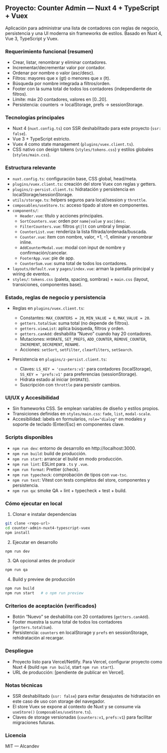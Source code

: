 ## Proyecto: Counter Admin — Nuxt 4 + TypeScript + Vuex

Aplicación para administrar una lista de contadores con reglas de negocio, persistencia y una UI moderna sin frameworks de estilos. Basado en Nuxt 4, Vue 3, TypeScript y Vuex.

### Requerimiento funcional (resumen)

- Crear, listar, renombrar y eliminar contadores.
- Incrementar/decrementar valor por contador.
- Ordenar por nombre o valor (asc/desc).
- Filtros: mayores que x (gt) o menores que x (lt).
- Búsqueda por nombre integrada a filtros/orden.
- Footer con la suma total de todos los contadores (independiente de filtros).
- Límite: máx 20 contadores, valores en [0..20].
- Persistencia: counters → localStorage, prefs → sessionStorage.

### Tecnologías principales

- Nuxt 4 (`nuxt.config.ts`) con SSR deshabilitado para este proyecto (`ssr: false`).
- Vue 3 + TypeScript estricto.
- Vuex 4 como state management (`plugins/vuex.client.ts`).
- CSS nativo con design tokens (`styles/tokens.css`) y estilos globales (`styles/main.css`).

### Estructura relevante

- `nuxt.config.ts`: configuración base, CSS global, head/meta.
- `plugins/vuex.client.ts`: creación del store Vuex con reglas y getters.
- `plugins/z-persist.client.ts`: hidratación y persistencia en localStorage/sessionStorage.
- `utils/storage.ts`: helpers seguros para local/session y `throttle`.
- `composables/useStore.ts`: acceso tipado al store en componentes.
- `components/`:
  - `Header.vue`: título y acciones principales.
  - `SortCounters.vue`: orden por `name|value` y `asc|desc`.
  - `FilterCounters.vue`: filtros `gt|lt` con umbral y limpiar.
  - `CounterList.vue`: renderiza la lista filtrada/ordenada/buscada.
  - `Counter.vue`: item con nombre, valor, +1, -1, eliminar y renombrar inline.
  - `AddCounterModal.vue`: modal con input de nombre y confirmación/cancelar.
  - `FooterApp.vue`: pie de app.
  - `CounterSum.vue`: suma total de todos los contadores.
- `layouts/default.vue` y `pages/index.vue`: arman la pantalla principal y wiring de eventos.
- `styles/`: `tokens.css` (paleta, spacing, sombras) + `main.css` (layout, transiciones, componentes base).

### Estado, reglas de negocio y persistencia

- Reglas en `plugins/vuex.client.ts`:
  - Constantes: `MAX_COUNTERS = 20`, `MIN_VALUE = 0`, `MAX_VALUE = 20`.
  - `getters.totalSum`: suma total (no depende de filtros).
  - `getters.viewList`: aplica búsqueda, filtros y orden.
  - `getters.canAdd`: deshabilita “Nuevo” cuando hay 20 contadores.
  - Mutaciones: `HYDRATE`, `SET_PREFS`, `ADD_COUNTER`, `REMOVE_COUNTER`, `INCREMENT`, `DECREMENT`, `RENAME`.
  - Acciones: `setSort`, `setFilter`, `clearFilters`, `setSearch`.

- Persistencia en `plugins/z-persist.client.ts`:
  - Claves: `LS_KEY = 'counters:v1'` para contadores (localStorage), `SS_KEY = 'prefs:v1'` para preferencias (sessionStorage).
  - Hidrata estado al iniciar (`HYDRATE`).
  - Suscripción con `throttle` para persistir cambios.

### UI/UX y Accesibilidad

- Sin frameworks CSS. Se emplean variables de diseño y estilos propios.
- Transiciones definidas en `styles/main.css`: `fade`, `list`, `modal-scale`.
- Accesibilidad: labels en formularios, `role="dialog"` en modales y soporte de teclado (Enter/Esc) en componentes clave.

### Scripts disponibles

- `npm run dev`: entorno de desarrollo en http://localhost:3000.
- `npm run build`: build de producción.
- `npm run start`: arrancar el build en modo producción.
- `npm run lint`: ESLint para `.ts` y `.vue`.
- `npm run format`: Prettier (check).
- `npm run typecheck`: comprobación de tipos con `vue-tsc`.
- `npm run test`: Vitest con tests completos del store, componentes y persistencia.
- `npm run qa`: smoke QA + lint + typecheck + test + build.

### Cómo ejecutar en local

1. Clonar e instalar dependencias

```bash
git clone <repo-url>
cd counter-admin-nuxt4-typescript-vuex
npm install
```

2. Ejecutar en desarrollo

```bash
npm run dev
```

3. QA opcional antes de producir

```bash
npm run qa
```

4. Build y preview de producción

```bash
npm run build
npm run start   # o npm run preview
```

### Criterios de aceptación (verificados)

- Botón “Nuevo” se deshabilita con 20 contadores (`getters.canAdd`).
- Footer muestra la suma total de todos los contadores (`getters.totalSum`).
- Persistencia: `counters` en localStorage y `prefs` en sessionStorage, rehidratación al recargar.

### Despliegue

- Proyecto listo para Vercel/Netlify. Para Vercel, configurar proyecto como Nuxt 4 (build `npm run build`, start `npm run start`).
- URL de producción: [pendiente de publicar en Vercel].

### Notas técnicas

- SSR deshabilitado (`ssr: false`) para evitar desajustes de hidratación en este caso de uso con storage del navegador.
- El store Vuex se expone al contexto de Nuxt y se consume vía `useStore()` (`composables/useStore.ts`).
- Claves de storage versionadas (`counters:v1`, `prefs:v1`) para facilitar migraciones futuras.

### Licencia

MIT — Alcandev
